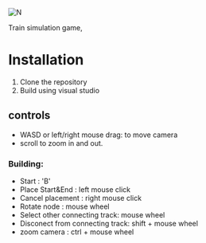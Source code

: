 
![N](https://github.com/user-attachments/assets/b602341f-71b8-458d-9c22-11de2d2cf2de)

Train simulation game,

# Installation
1) Clone the repository
2) Build using visual studio

## controls
- WASD or left/right mouse drag: to move camera
- scroll to zoom in and out.


### Building:
- Start : 'B'
- Place Start&End : left mouse click
- Cancel placement : right mouse click
- Rotate node : mouse wheel
- Select other connecting track: mouse wheel
- Disconect from connecting track: shift + mouse wheel
- zoom camera : ctrl + mouse wheel
 



